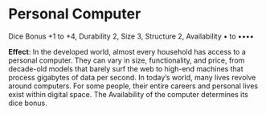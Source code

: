# Personal Computer

Dice Bonus +1 to +4, Durability 2, Size 3, Structure 2, Availability • to ••••

**Effect**: In the developed world, almost every household
has access to a personal computer. They can vary in size,
functionality, and price, from decade-old models that barely
surf the web to high-end machines that process gigabytes of
data per second. In today’s world, many lives revolve around
computers. For some people, their entire careers and personal lives exist within digital space. The Availability of the
computer determines its dice bonus.